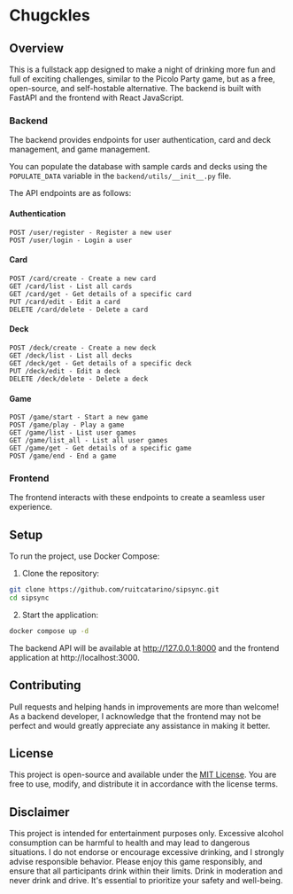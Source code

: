 # Chugckles

## Overview
This is a fullstack app designed to make a night of drinking more fun and full of exciting challenges, similar to the Picolo Party game, but as a free, open-source, and self-hostable alternative. The backend is built with FastAPI and the frontend with React JavaScript.

### Backend
The backend provides endpoints for user authentication, card and deck management, and game management.

You can populate the database with sample cards and decks using the `POPULATE_DATA` variable in the `backend/utils/__init__.py` file.

The API endpoints are as follows:
#### Authentication

    POST /user/register - Register a new user
    POST /user/login - Login a user

#### Card

    POST /card/create - Create a new card
    GET /card/list - List all cards
    GET /card/get - Get details of a specific card
    PUT /card/edit - Edit a card
    DELETE /card/delete - Delete a card

#### Deck

    POST /deck/create - Create a new deck
    GET /deck/list - List all decks
    GET /deck/get - Get details of a specific deck
    PUT /deck/edit - Edit a deck
    DELETE /deck/delete - Delete a deck

#### Game

    POST /game/start - Start a new game
    POST /game/play - Play a game
    GET /game/list - List user games
    GET /game/list_all - List all user games
    GET /game/get - Get details of a specific game
    POST /game/end - End a game

### Frontend
The frontend interacts with these endpoints to create a seamless user experience.

## Setup
To run the project, use Docker Compose:
1. Clone the repository:
```sh
git clone https://github.com/ruitcatarino/sipsync.git
cd sipsync
```
2. Start the application:
```sh
docker compose up -d
```
The backend API will be available at http://127.0.0.1:8000 and the frontend application at http://localhost:3000.


## Contributing
Pull requests and helping hands in improvements are more than welcome! As a backend developer, I acknowledge that the frontend may not be perfect and would greatly appreciate any assistance in making it better.

## License
This project is open-source and available under the [MIT License](LICENSE.md). You are free to use, modify, and distribute it in accordance with the license terms.

## Disclaimer
This project is intended for entertainment purposes only. Excessive alcohol consumption can be harmful to health and may lead to dangerous situations. I do not endorse or encourage excessive drinking, and I strongly advise responsible behavior. Please enjoy this game responsibly, and ensure that all participants drink within their limits. Drink in moderation and never drink and drive. It's essential to prioritize your safety and well-being.